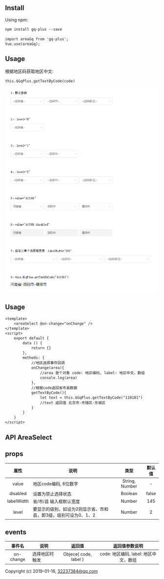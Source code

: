 ## Install

Using npm:
```
npm install gq-plus --save

import areaGq from 'gq-plus';
Vue.use(areaGq);

```

## Usage

根据地区码获取地区中文:
```
this.$GqPlus.getTextByCode(code)

```

<img src="https://github.com/zgeaw/gq-plus/blob/master/dist/demo.png?raw=true"/>

## Usage

```vue
<template>
    <areaSelect @on-change="onChange" />
</template>
<script>
    export default {
        data () {
            return {}
        },
        methods: {
        	//地区选择事件回调
        	onChange(area){
        		//area 是个对象 code: 地区编码, label: 地区中文，数组
        		console.log(area)
        	},
            //根据code返回省市县数据
            getTextByCode(){
                let text = this.$GqPlus.getTextByCode("110101")
                //text 返回值 北京市-市辖区-东城区
            }
        }
    }
</script>
```

## API AreaSelect
## props
属性|说明|类型|默认值
:-------: | -------  |  :-------:  |  :-------:
value |  地区code编码, 6位数字  |String, Number |  -
disabled |  设置为禁止选择状态  |Boolean |  false
labelWidth |  省/市/县 输入框默认宽度  |Number |  145
level |  要显示的级别，如设为2则显示省、市和县，即3级，级别可设为0、1、2  |Number |  2

## events
事件名|说明|返回值|返回值参数说明
:-------: | -------  |  :-------:  |  :-------:
on-change |  选择地区时触发  |Objece{ code, label } | code: 地区编码, label: 地区中文，数组

Copyright (c) 2019-01-16, 32237384@qq.com
